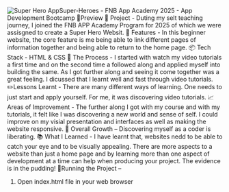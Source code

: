 ![Super Hero App](https://github.com/user-attachments/assets/709c7013-cc87-47d9-b90b-947eea66b269)Super-Heroes - FNB App Academy 2025 - App Development Bootcamp
🍿Preview 
💭 Project - Duting my selt teaching journey, I joined the FNB APP Academy Program for 2025 of which we were assisgned to create a Super Hero Websit.
🎨 Features - In this beginner website, the core feature is me being able to link different pages of information together and being able to return to the home page. 
📦 Tech Stack - HTML & CSS
🎯 The Process - I started with watch my video tutorials a first time and on the second time a followed along and applied myself into building the same. As I got further along and seeing it come together was a great feeling. I dicussed that I learnt well and fast through      video tutorials. 
✏️Lessons Learnt - There are many different ways of learning. One needs to just start and apply yourself. For me, it was discovering video tutorials.
📈 Areas of Improvement - The further along I got with my course and with my tutorials, it felt like I was discovering a new world and sense of self. I could improve on my visial presentation and interfaces as well as making the website responsive. 
🧠 Overall Growth – Discovering myself as a coder is liberating. 
📚 What I Learned - I have learnt that, websites nedd to be able to catch your eye and to be visually appealing. There are more aspects to a website than just a home page and by learning more than one aspect of development at a time can help when producing your project.      The evidence is in the pudding!
🚦Running the Project –
1. Open index.html file in your web browser
